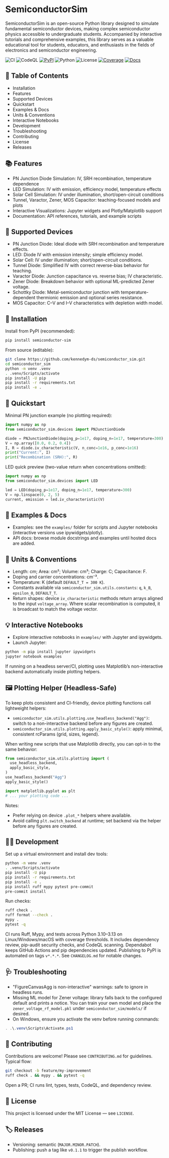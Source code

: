 # SemiconductorSim

SemiconductorSim is an open-source Python library designed to simulate fundamental semiconductor devices, making complex semiconductor physics accessible to undergraduate students. Accompanied by interactive tutorials and comprehensive examples, this library serves as a valuable educational tool for students, educators, and enthusiasts in the fields of electronics and semiconductor engineering.

![CI](https://github.com/kennedym-ds/semiconductor_sim/actions/workflows/ci.yml/badge.svg)
![CodeQL](https://github.com/kennedym-ds/semiconductor_sim/actions/workflows/codeql.yml/badge.svg)
[![PyPI](https://img.shields.io/pypi/v/semiconductor-sim.svg)](https://pypi.org/project/semiconductor-sim/)
![Python](https://img.shields.io/pypi/pyversions/semiconductor-sim.svg)
![License](https://img.shields.io/github/license/kennedym-ds/semiconductor_sim.svg)
[![Coverage](https://codecov.io/gh/kennedym-ds/semiconductor_sim/branch/main/graph/badge.svg)](https://codecov.io/gh/kennedym-ds/semiconductor_sim)
[![Docs](https://img.shields.io/badge/docs-mkdocs--material-blue.svg)](https://kennedym-ds.github.io/semiconductor_sim/)

## 🧭 Table of Contents

- Installation
- Features
- Supported Devices
- Quickstart
- Examples & Docs
- Units & Conventions
- Interactive Notebooks
- Development
- Troubleshooting
- Contributing
- License
- Releases

## 📚 Features

- PN Junction Diode Simulation: IV, SRH recombination, temperature dependence
- LED Simulation: IV with emission, efficiency model, temperature effects
- Solar Cell Simulation: IV under illumination, short/open-circuit conditions
- Tunnel, Varactor, Zener, MOS Capacitor: teaching-focused models and plots
- Interactive Visualizations: Jupyter widgets and Plotly/Matplotlib support
- Documentation: API references, tutorials, and example scripts

## 🧪 Supported Devices

- PN Junction Diode: Ideal diode with SRH recombination and temperature effects.
- LED: Diode IV with emission intensity; simple efficiency model.
- Solar Cell: IV under illumination; short/open-circuit conditions.
- Tunnel Diode: Simplified IV with correct reverse-bias behavior for teaching.
- Varactor Diode: Junction capacitance vs. reverse bias; IV characteristic.
- Zener Diode: Breakdown behavior with optional ML-predicted Zener voltage.
- Schottky Diode: Metal-semiconductor junction with temperature-dependent thermionic emission and optional series resistance.
- MOS Capacitor: C–V and I–V characteristics with depletion width model.

## 🔧 Installation

Install from PyPI (recommended):

```bash
pip install semiconductor-sim
```

From source (editable):

```bash
git clone https://github.com/kennedym-ds/semiconductor_sim.git
cd semiconductor_sim
python -m venv .venv
. .venv/Scripts/activate
pip install -U pip
pip install -r requirements.txt
pip install -e .
```

## 🚀 Quickstart

Minimal PN junction example (no plotting required):

```python
import numpy as np
from semiconductor_sim.devices import PNJunctionDiode

diode = PNJunctionDiode(doping_p=1e17, doping_n=1e17, temperature=300)
V = np.array([0.0, 0.2, 0.4])
I, R = diode.iv_characteristic(V, n_conc=1e16, p_conc=1e16)
print("Current:", I)
print("Recombination (SRH):", R)
```

LED quick preview (two-value return when concentrations omitted):

```python
import numpy as np
from semiconductor_sim.devices import LED

led = LED(doping_p=1e17, doping_n=1e17, temperature=300)
V = np.linspace(0, 2, 5)
current, emission = led.iv_characteristic(V)
```

## 📓 Examples & Docs

- Examples: see the `examples/` folder for scripts and Jupyter notebooks (interactive versions use ipywidgets/plotly).
- API docs: browse module docstrings and examples until hosted docs are added.

## 📐 Units & Conventions

- Length: cm; Area: cm²; Volume: cm³; Charge: C; Capacitance: F.
- Doping and carrier concentrations: cm⁻³.
- Temperature: K (default `DEFAULT_T = 300 K`).
- Constants available via `semiconductor_sim.utils.constants`: `q`, `k_B`, `epsilon_0`, `DEFAULT_T`.
- Return shapes: device `iv_characteristic` methods return arrays aligned to the input `voltage_array`. Where scalar recombination is computed, it is broadcast to match the voltage vector.

## 💡 Interactive Notebooks

- Explore interactive notebooks in `examples/` with Jupyter and ipywidgets.
- Launch Jupyter:

```bash
python -m pip install jupyter ipywidgets
jupyter notebook examples
```

If running on a headless server/CI, plotting uses Matplotlib’s
non-interactive backend automatically inside plotting helpers.

## 🖼️ Plotting Helper (Headless-Safe)

To keep plots consistent and CI-friendly, device plotting functions call
lightweight helpers:

- `semiconductor_sim.utils.plotting.use_headless_backend("Agg")`:
  switch to a non-interactive backend before any figures are created.
- `semiconductor_sim.utils.plotting.apply_basic_style()`:
  apply minimal, consistent rcParams (grid, sizes, legend).

When writing new scripts that use Matplotlib directly, you can opt-in to the
same behavior:

```python
from semiconductor_sim.utils.plotting import (
  use_headless_backend,
  apply_basic_style,
)
use_headless_backend("Agg")
apply_basic_style()

import matplotlib.pyplot as plt
# ... your plotting code ...
```

Notes:

- Prefer relying on device `.plot_*` helpers where available.
- Avoid calling `plt.switch_backend` at runtime; set backend via the helper
  before any figures are created.

## 🧑‍💻 Development

Set up a virtual environment and install dev tools:

```bash
python -m venv .venv
. .venv/Scripts/activate
pip install -U pip
pip install -r requirements.txt
pip install -e .
pip install ruff mypy pytest pre-commit
pre-commit install
```

Run checks:

```bash
ruff check .
ruff format --check .
mypy .
pytest -q
```

CI runs Ruff, Mypy, and tests across Python 3.10–3.13 on
Linux/Windows/macOS with coverage thresholds. It includes dependency
review, pip-audit security checks, and CodeQL scanning. Dependabot keeps
GitHub Actions and pip dependencies updated. Publishing to PyPI is
automated on tags `v*.*.*`. See `CHANGELOG.md` for notable changes.

## 🩺 Troubleshooting

- "FigureCanvasAgg is non-interactive" warnings: safe to ignore in headless runs.
- Missing ML model for Zener voltage: library falls back to the configured
  default and prints a notice. You can train your own model and place the
  `zener_voltage_rf_model.pkl` under `semiconductor_sim/models/` if desired.
- On Windows, ensure you activate the venv before running commands:

```powershell
. .\.venv\Scripts\Activate.ps1
```

## 🤝 Contributing

Contributions are welcome! Please see `CONTRIBUTING.md` for guidelines. Typical flow:

```bash
git checkout -b feature/my-improvement
ruff check . && mypy . && pytest -q
```

Open a PR; CI runs lint, types, tests, CodeQL, and dependency review.

## 📄 License

This project is licensed under the MIT License — see `LICENSE`.

## 🏷️ Releases

- Versioning: semantic (`MAJOR.MINOR.PATCH`).
- Publishing: push a tag like `v0.1.1` to trigger the publish workflow.
